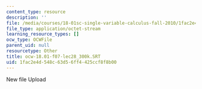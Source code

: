 ```yaml
---
content_type: resource
description: ''
file: /media/courses/18-01sc-single-variable-calculus-fall-2010/1fac2e4d548c63d56ff4425ccf8f8b00_ocw-18.01-f07-lec28_300k.SRT
file_type: application/octet-stream
learning_resource_types: []
ocw_type: OCWFile
parent_uid: null
resourcetype: Other
title: ocw-18.01-f07-lec28_300k.SRT
uid: 1fac2e4d-548c-63d5-6ff4-425ccf8f8b00
---
```

New file Upload